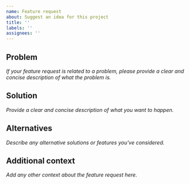 ```yaml
---
name: Feature request
about: Suggest an idea for this project
title: ''
labels: ''
assignees: ''
---
```


## Problem

_If your feature request is related to a problem, please provide a clear and concise description of what the problem is._ 

## Solution

_Provide a clear and concise description of what you want to happen._

## Alternatives

_Describe any alternative solutions or features you've considered._

## Additional context

_Add any other context about the feature request here._
